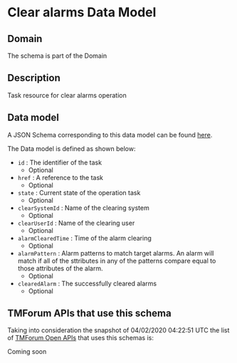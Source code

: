 # Clear alarms Data Model

## Domain

The  schema is part of the  Domain

## Description

Task resource for clear alarms operation

## Data model

A JSON Schema corresponding to this data model can be found
[here](https://github.com/tmforum-rand/schemas/blob/candidates/Resource/ClearAlarms.schema.json).

The Data model is defined as shown below:
- `id` : The identifier of the task
  - Optional
- `href` : A reference to the task
  - Optional
- `state` : Current state of the operation task
  - Optional
- `clearSystemId` : Name of the clearing system
  - Optional
- `clearUserId` : Name of the clearing user
  - Optional
- `alarmClearedTime` : Time of the alarm clearing
  - Optional
- `alarmPattern` : Alarm patterns to match target alarms. An alarm will match if all of the sttributes in any of the patterns compare equal to those attributes of the alarm.
  - Optional
- `clearedAlarm` : The successfully cleared alarms
  - Optional




## TMForum APIs that use this schema

Taking into consideration the snapshot of 04/02/2020 04:22:51 UTC the list of [TMForum Open APIs](https://www.tmforum.org/open-apis/) that uses this schemas is:

Coming soon